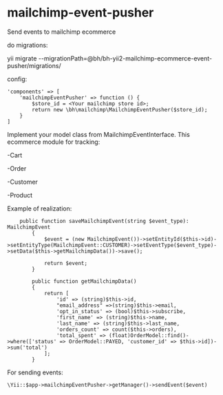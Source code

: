 # mailchimp-event-pusher
Send events to mailchimp ecommerce


do  migrations:

yii migrate --migrationPath=@bh/bh-yii2-mailchimp-ecommerce-event-pusher/migrations/

config:

    
    'components' => [
        'mailchimpEventPusher' => function () {
            $store_id = <Your mailchimp store id>;
            return new \bh\mailchimp\MailchimpEventPusher($store_id);
        }
    ]
    
    
    
Implement your model class from MailchimpEventInterface. This ecommerce module for tracking:

-Cart

-Order

-Customer

-Product

Example of realization:

        public function saveMailchimpEvent(string $event_type): MailchimpEvent
            {
                $event = (new MailchimpEvent())->setEntityId($this->id)->setEntityType(MailchimpEvent::CUSTOMER)->setEventType($event_type)->setData($this->getMailchimpData())->save();
        
                return $event;
            }
        
            public function getMailchimpData()
            {
                return [
                    'id' => (string)$this->id,
                    "email_address" =>(string)$this->email,
                    'opt_in_status' => (bool)$this->subscribe,
                    'first_name' => (string)$this->name,
                    'last_name' => (string)$this->last_name,
                    'orders_count' => count($this->orders),
                    'total_spent' => (float)OrderModel::find()->where(['status' => OrderModel::PAYED, 'customer_id' => $this->id])->sum('total')
                ];
            }

        

For sending events:
    
    \Yii::$app->mailchimpEventPusher->getManager()->sendEvent($event)
